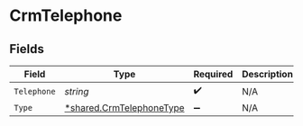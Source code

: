 # CrmTelephone


## Fields

| Field                                                               | Type                                                                | Required                                                            | Description                                                         |
| ------------------------------------------------------------------- | ------------------------------------------------------------------- | ------------------------------------------------------------------- | ------------------------------------------------------------------- |
| `Telephone`                                                         | *string*                                                            | :heavy_check_mark:                                                  | N/A                                                                 |
| `Type`                                                              | [*shared.CrmTelephoneType](../../models/shared/crmtelephonetype.md) | :heavy_minus_sign:                                                  | N/A                                                                 |